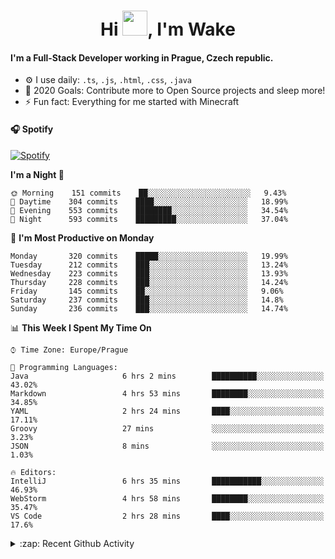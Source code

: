 <h1 align="center">Hi <img src="https://raw.githubusercontent.com/MrWakeCZ/MrWakeCZ/master/Hi.gif" width="40px" />, I'm Wake</h1>

#### I'm a Full-Stack Developer working in Prague, Czech republic.
- ⚙️ I use daily: `.ts`, `.js`, `.html`, `.css`, `.java`
- 🥅 2020 Goals: Contribute more to Open Source projects and sleep more!
- ⚡ Fun fact: Everything for me started with Minecraft

#### 🎧 Spotify
[![Spotify](https://novatorem-delta-eight.vercel.app/api/spotify)](https://open.spotify.com/user/wakeecz)

<!--START_SECTION:waka-->
**I'm a Night 🦉** 

```text
🌞 Morning    151 commits    ██░░░░░░░░░░░░░░░░░░░░░░░   9.43% 
🌆 Daytime    304 commits    ████░░░░░░░░░░░░░░░░░░░░░   18.99% 
🌃 Evening    553 commits    ████████░░░░░░░░░░░░░░░░░   34.54% 
🌙 Night      593 commits    █████████░░░░░░░░░░░░░░░░   37.04%

```
📅 **I'm Most Productive on Monday** 

```text
Monday       320 commits    █████░░░░░░░░░░░░░░░░░░░░   19.99% 
Tuesday      212 commits    ███░░░░░░░░░░░░░░░░░░░░░░   13.24% 
Wednesday    223 commits    ███░░░░░░░░░░░░░░░░░░░░░░   13.93% 
Thursday     228 commits    ███░░░░░░░░░░░░░░░░░░░░░░   14.24% 
Friday       145 commits    ██░░░░░░░░░░░░░░░░░░░░░░░   9.06% 
Saturday     237 commits    ███░░░░░░░░░░░░░░░░░░░░░░   14.8% 
Sunday       236 commits    ███░░░░░░░░░░░░░░░░░░░░░░   14.74%

```


📊 **This Week I Spent My Time On** 

```text
⌚︎ Time Zone: Europe/Prague

💬 Programming Languages: 
Java                     6 hrs 2 mins        ██████████░░░░░░░░░░░░░░░   43.02% 
Markdown                 4 hrs 53 mins       ████████░░░░░░░░░░░░░░░░░   34.85% 
YAML                     2 hrs 24 mins       ████░░░░░░░░░░░░░░░░░░░░░   17.11% 
Groovy                   27 mins             ░░░░░░░░░░░░░░░░░░░░░░░░░   3.23% 
JSON                     8 mins              ░░░░░░░░░░░░░░░░░░░░░░░░░   1.03%

🔥 Editors: 
IntelliJ                 6 hrs 35 mins       ███████████░░░░░░░░░░░░░░   46.93% 
WebStorm                 4 hrs 58 mins       ████████░░░░░░░░░░░░░░░░░   35.47% 
VS Code                  2 hrs 28 mins       ████░░░░░░░░░░░░░░░░░░░░░   17.6%

```


<!--END_SECTION:waka-->

<details>
  <summary>:zap: Recent Github Activity</summary>

<!--START_SECTION:activity-->
1. 🎉 Merged PR [#10](https://github.com/craftmania-cz/craftmanager/pull/10) in [craftmania-cz/craftmanager](https://github.com/craftmania-cz/craftmanager)
2. 🎉 Merged PR [#11](https://github.com/craftmania-cz/craftmanager/pull/11) in [craftmania-cz/craftmanager](https://github.com/craftmania-cz/craftmanager)
3. ❗️ Closed issue [#25](https://github.com/waked-cz/corgi/issues/25) in [waked-cz/corgi](https://github.com/waked-cz/corgi)
4. ❗️ Closed issue [#50](https://github.com/waked-cz/corgi/issues/50) in [waked-cz/corgi](https://github.com/waked-cz/corgi)
5. ❗️ Closed issue [#61](https://github.com/waked-cz/corgi/issues/61) in [waked-cz/corgi](https://github.com/waked-cz/corgi)
<!--END_SECTION:activity-->

</details>
